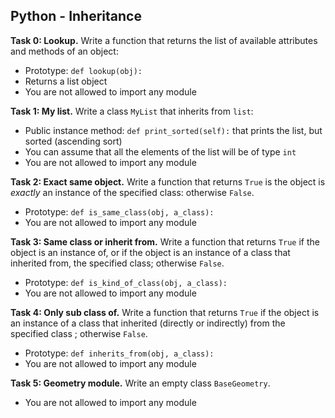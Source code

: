 ## Python - Inheritance

**Task 0: Lookup.**
Write a function that returns the list of available attributes and methods of an object:
- Prototype: `def lookup(obj):`
- Returns a list object
- You are not allowed to import any module

**Task 1: My list.**
Write a class `MyList` that inherits from `list`:
- Public instance method: `def print_sorted(self):` that prints the list, but sorted (ascending sort)
- You can assume that all the elements of the list will be of type `int`
- You are not allowed to import any module

**Task 2: Exact same object.**
Write a function that returns `True` is the object is *exactly* an instance of the specified class: otherwise `False`.
- Prototype: `def is_same_class(obj, a_class):`
- You are not allowed to import any module

**Task 3: Same class or inherit from.**
Write a function that returns `True` if the object is an instance of, or if the object is an instance of a class that inherited from, the specified class; otherwise `False`.
- Prototype: `def is_kind_of_class(obj, a_class):`
- You are not allowed to import any module

**Task 4: Only sub class of.**
Write a function that returns `True` if the object is an instance of a class that inherited (directly or indirectly) from the specified class ; otherwise `False`.
- Prototype: `def inherits_from(obj, a_class):`
- You are not allowed to import any module

**Task 5: Geometry module.**
Write an empty class `BaseGeometry`.
- You are not allowed to import any module
